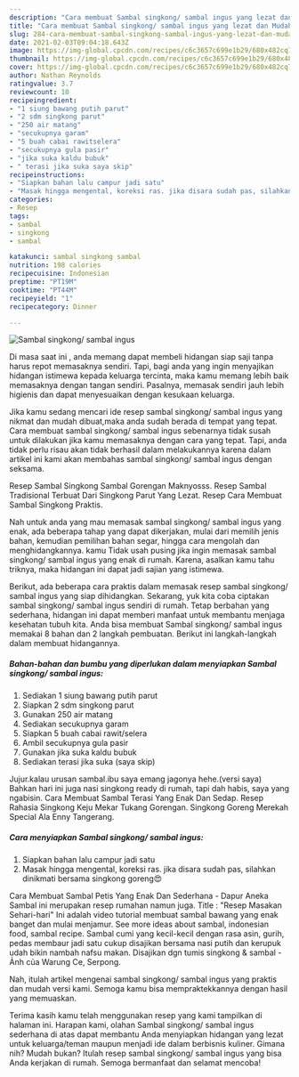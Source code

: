 ```yaml
---
description: "Cara membuat Sambal singkong/ sambal ingus yang lezat dan Mudah Dibuat"
title: "Cara membuat Sambal singkong/ sambal ingus yang lezat dan Mudah Dibuat"
slug: 284-cara-membuat-sambal-singkong-sambal-ingus-yang-lezat-dan-mudah-dibuat
date: 2021-02-03T09:04:18.643Z
image: https://img-global.cpcdn.com/recipes/c6c3657c699e1b29/680x482cq70/sambal-singkong-sambal-ingus-foto-resep-utama.jpg
thumbnail: https://img-global.cpcdn.com/recipes/c6c3657c699e1b29/680x482cq70/sambal-singkong-sambal-ingus-foto-resep-utama.jpg
cover: https://img-global.cpcdn.com/recipes/c6c3657c699e1b29/680x482cq70/sambal-singkong-sambal-ingus-foto-resep-utama.jpg
author: Nathan Reynolds
ratingvalue: 3.7
reviewcount: 10
recipeingredient:
- "1 siung bawang putih parut"
- "2 sdm singkong parut"
- "250 air matang"
- "secukupnya garam"
- "5 buah cabai rawitselera"
- "secukupnya gula pasir"
- "jika suka kaldu bubuk"
- " terasi jika suka saya skip"
recipeinstructions:
- "Siapkan bahan lalu campur jadi satu"
- "Masak hingga mengental, koreksi ras. jika disara sudah pas, silahkan dinikmati bersama singkong goreng😍"
categories:
- Resep
tags:
- sambal
- singkong
- sambal

katakunci: sambal singkong sambal 
nutrition: 198 calories
recipecuisine: Indonesian
preptime: "PT19M"
cooktime: "PT44M"
recipeyield: "1"
recipecategory: Dinner

---
```



![Sambal singkong/ sambal ingus](https://img-global.cpcdn.com/recipes/c6c3657c699e1b29/680x482cq70/sambal-singkong-sambal-ingus-foto-resep-utama.jpg)

Di masa  saat ini , anda memang dapat membeli hidangan siap saji tanpa harus repot memasaknya sendiri. Tapi, bagi anda yang ingin menyajikan hidangan istimewa kepada keluarga tercinta, maka kamu memang lebih baik memasaknya dengan tangan sendiri. Pasalnya, memasak sendiri jauh lebih higienis dan dapat menyesuaikan dengan kesukaan keluarga.

Jika kamu sedang mencari ide resep sambal singkong/ sambal ingus yang nikmat dan mudah dibuat,maka anda sudah berada di tempat yang tepat. Cara membuat sambal singkong/ sambal ingus  sebenarnya tidak susah untuk dilakukan jika kamu memasaknya dengan cara yang tepat. Tapi, anda tidak perlu risau akan tidak berhasil dalam melakukannya 
karena dalam artikel ini kami akan membahas sambal singkong/ sambal ingus dengan seksama.  

Resep Sambal Singkong Sambal Gorengan Maknyosss. Resep Sambal Tradisional Terbuat Dari Singkong Parut Yang Lezat. Resep Cara Membuat Sambal Singkong Praktis.

Nah untuk anda yang mau memasak sambal singkong/ sambal ingus yang enak, ada beberapa tahap yang dapat dikerjakan, mulai dari memilih jenis bahan, kemudian pemilihan bahan segar, hingga cara mengolah dan menghidangkannya. kamu Tidak usah pusing jika ingin memasak sambal singkong/ sambal ingus yang enak di rumah. Karena, asalkan kamu  tahu triknya, maka hidangan ini dapat jadi sajian yang istimewa.

Berikut, ada beberapa cara praktis  dalam memasak resep sambal singkong/ sambal ingus yang siap dihidangkan. Sekarang, yuk kita coba ciptakan sambal singkong/ sambal ingus sendiri di rumah. Tetap berbahan yang sederhana, hidangan ini dapat memberi manfaat untuk membantu menjaga kesehatan tubuh kita. Anda bisa membuat Sambal singkong/ sambal ingus memakai 8 bahan dan 2 langkah pembuatan. Berikut ini langkah-langkah dalam membuat hidangannya.

<!--inarticleads1-->

##### Bahan-bahan dan bumbu yang diperlukan dalam menyiapkan Sambal singkong/ sambal ingus:

1. Sediakan 1 siung bawang putih parut
1. Siapkan 2 sdm singkong parut
1. Gunakan 250 air matang
1. Sediakan secukupnya garam
1. Siapkan 5 buah cabai rawit/selera
1. Ambil secukupnya gula pasir
1. Gunakan jika suka kaldu bubuk
1. Sediakan  terasi jika suka (saya skip)


Jujur.kalau urusan sambal.ibu saya emang jagonya hehe.(versi saya) Bahkan hari ini juga nasi singkong ready di rumah, tapi dah habis, saya yang ngabisin. Cara Membuat Sambal Terasi Yang Enak Dan Sedap. Resep Rahasia Singkong Keju Mekar Tukang Gorengan. Singkong Goreng Merekah Special Ala Enny Tangerang. 

<!--inarticleads2-->

##### Cara menyiapkan Sambal singkong/ sambal ingus:

1. Siapkan bahan lalu campur jadi satu
1. Masak hingga mengental, koreksi ras. jika disara sudah pas, silahkan dinikmati bersama singkong goreng😍


Cara Membuat Sambal Petis Yang Enak Dan Sederhana - Dapur Aneka Sambal ini merupakan resep rumahan namun juga. Title : &#34;Resep Masakan Sehari-hari&#34; Ini adalah video tutorial membuat sambal bawang yang enak banget dan mulai menjamur. See more ideas about sambal, indonesian food, sambal recipe. Sambal cumi yang kecil-kecil dengan rasa asin, gurih, pedas membaur jadi satu cukup disajikan bersama nasi putih dan kerupuk udah bikin nambah nafsu makan. Disajikan dgn tumis singkong &amp; sambal - Ảnh của Warung Ce, Serpong. 

Nah, itulah artikel mengenai  sambal singkong/ sambal ingus  yang praktis dan mudah versi kami. Semoga kamu bisa mempraktekkannya dengan hasil yang memuaskan. 

Terima kasih kamu telah menggunakan resep yang kami tampilkan di halaman ini. Harapan kami, olahan  Sambal singkong/ sambal ingus sederhana di atas dapat membantu Anda menyiapkan hidangan yang lezat untuk keluarga/teman maupun menjadi ide dalam berbisnis kuliner. Gimana nih? Mudah bukan? Itulah resep sambal singkong/ sambal ingus yang bisa Anda kerjakan di rumah. Semoga bermanfaat dan selamat mencoba!

